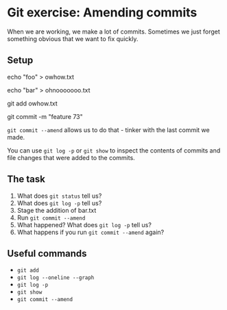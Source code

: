 # Git exercise: Amending commits
When we are working, we make a lot of commits.
Sometimes we just forget something obvious that we want to fix quickly.


## Setup
echo "foo" > owhow.txt

echo "bar" > ohnooooooo.txt

git add owhow.txt

git commit -m "feature 73" 

`git commit --amend` allows us to do that - tinker with the last commit we made.

You can use `git log -p` or `git show` to inspect the contents of commits and file changes that were added to the commits.

## The task

1. What does `git status` tell us?
2. What does `git log -p` tell us?
3. Stage the addition of bar.txt
4. Run `git commit --amend`
5. What happened? What does `git log -p` tell us?
6. What happens if you run `git commit --amend` again?

## Useful commands

- `git add`
- `git log --oneline --graph`
- `git log -p`
- `git show`
- `git commit --amend`
